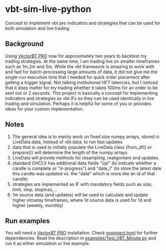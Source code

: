 # vbt-sim-live-python
Concept to implement vbt pro indicators and strategies that can be used for both simulation and live trading

## Background
Using [VectorBT PRO](https://vectorbt.pro/) now for approximately two years to backtest my trading strategies. At the same time, I am trading live on smaller timeframes such as 1m,2m and 5m. While the vbt framework is amazing to work with and fast for batch-processing large amounts of data, it did not give me the single-run execution time that I needed for quick order placement after getting a trigger signal. Not talking institutional HFT latencies, but I noticed that it does matter for my trading whether it takes 100ms for an order to be sent out or 2 seconds. This project is basically a concept for implementing indicators and strategies as vbt.IFs so they can be used identically in live trading and simulation. Perhaps it is helpful for some of you or provides ideas for your custom implementation.

## Notes
1. The general idea is to mainly work on fixed size numpy arrays, stored in LiveData.data, instead of vbt.data, to run fast updates
2. data that is used to initially populate the LiveData class (from_df() or prepare()) will determine the length of the numpy arrays
3. LiveData will provide methods for resampling, realignment and updates.
4. standard OHCLV has additional data fields "cpl" (to indicate whether a candle is complete or "in progress") and "date_l" (to store the latest date this candle was updated vs. the "date" which is more like an id of that candle)
5. strategies are implemented as IF with mandatory fields such as size, limit, stop, stoploss, ..
6. 1m source data (and updates) will be used to calculate and update higher intraday timeframes, where 1d source data is used for 1d and higher (weekly, monthly)

## Run examples
You will need a [VectorBT PRO](https://vectorbt.pro/) installation. Check [pyproject.toml](pyproject.toml) for further dependencies. Read the description in [examples/Test_VBT_Minute.py](examples/Test_VBT_Minute.py) and run it as either simulation or live example.
